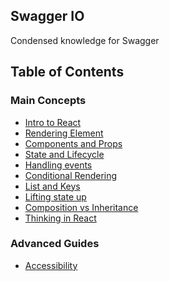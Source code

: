 ## Swagger IO 

Condensed knowledge for Swagger

## Table of Contents
### Main Concepts
- [Intro to React](https://github.com/janvmusic/2020-learning/blob/master/react/intro.md)
- [Rendering Element](https://github.com/janvmusic/2020-learning/blob/master/react/rendering-elements.md)
- [Components and Props](https://github.com/janvmusic/2020-learning/blob/master/react/components-and-props.md)
- [State and Lifecycle](https://github.com/janvmusic/2020-learning/blob/master/react/state-and-lifecycle.md)
- [Handling events](https://github.com/janvmusic/2020-learning/blob/master/react/handling-events.md)
- [Conditional Rendering](https://github.com/janvmusic/2020-learning/blob/master/react/conditional-rendering.md)
- [List and Keys](https://github.com/janvmusic/2020-learning/blob/master/react/list-and-keys.md)
- [Lifting state up](https://github.com/janvmusic/2020-learning/blob/master/react/lifting-state-up.md)
- [Composition vs Inheritance](https://github.com/janvmusic/2020-learning/blob/master/react/composition-vs-inheritance.md)
- [Thinking in React](https://github.com/janvmusic/2020-learning/blob/master/react/thinking-in-react.md)

### Advanced Guides
- [Accessibility]()

